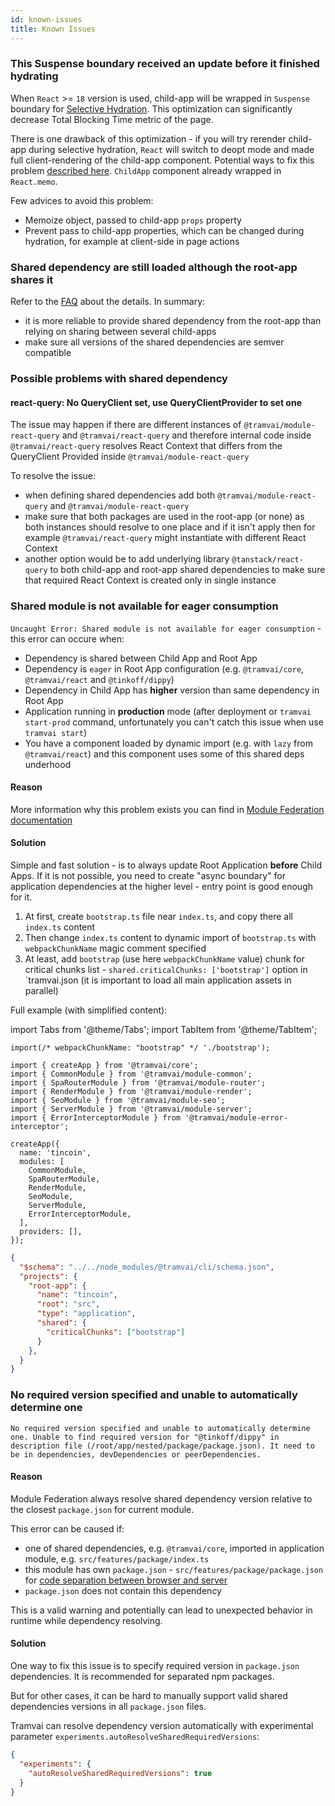 ```yaml
---
id: known-issues
title: Known Issues
---
```


### This Suspense boundary received an update before it finished hydrating

When `React` >= `18` version is used, child-app will be wrapped in `Suspense` boundary for [Selective Hydration](https://github.com/reactwg/react-18/discussions/130). This optimization can significantly decrease Total Blocking Time metric of the page.

There is one drawback of this optimization - if you will try rerender child-app during selective hydration, `React` will switch to deopt mode and made full client-rendering of the child-app component. Potential ways to fix this problem [described here](https://github.com/facebook/react/issues/24476#issuecomment-1127800350). `ChildApp` component already wrapped in `React.memo`.

Few advices to avoid this problem:

- Memoize object, passed to child-app `props` property
- Prevent pass to child-app properties, which can be changed during hydration, for example at client-side in page actions

### Shared dependency are still loaded although the root-app shares it

Refer to the [FAQ](#faq-about-shared-dependencies) about the details. In summary:

- it is more reliable to provide shared dependency from the root-app than relying on sharing between several child-apps
- make sure all versions of the shared dependencies are semver compatible

### Possible problems with shared dependency

#### react-query: No QueryClient set, use QueryClientProvider to set one

The issue may happen if there are different instances of `@tramvai/module-react-query` and `@tramvai/react-query` and therefore internal code inside `@tramvai/react-query` resolves React Context that differs from the QueryClient Provided inside `@tramvai/module-react-query`

To resolve the issue:

- when defining shared dependencies add both `@tramvai/module-react-query` and `@tramvai/module-react-query`
- make sure that both packages are used in the root-app (or none) as both instances should resolve to one place and if it isn't apply then for example `@tramvai/react-query` might instantiate with different React Context
- another option would be to add underlying library `@tanstack/react-query` to both child-app and root-app shared dependencies to make sure that required React Context is created only in single instance

### Shared module is not available for eager consumption

`Uncaught Error: Shared module is not available for eager consumption` - this error can occure when:
- Dependency is shared between Child App and Root App
- Dependency is `eager` in Root App configuration (e.g. `@tramvai/core`, `@tramvai/react` and `@tinkoff/dippy`)
- Dependency in Child App has **higher** version than same dependency in Root App
- Application running in **production** mode (after deployment or `tramvai start-prod` command, unfortunately you can't catch this issue when use `tramvai start`)
- You have a component loaded by dynamic import (e.g. with `lazy` from `@tramvai/react`) and this component uses some of this shared deps underhood

#### Reason

More information why this problem exists you can find in [Module Federation documentation](https://webpack.js.org/concepts/module-federation/#uncaught-error-shared-module-is-not-available-for-eager-consumption)

#### Solution

Simple and fast solution - is to always update Root Application **before** Child Apps. If it is not possible, you need to create "async boundary" for application dependencies at the higher level - entry point is good enough for it.

1. At first, create `bootstrap.ts` file near `index.ts`, and copy there all `index.ts` content
1. Then change `index.ts` content to dynamic import of `bootstrap.ts` with `webpackChunkName` magic comment specified
1. At least, add `bootstrap` (use here `webpackChunkName` value) chunk for critical chunks list - `shared.criticalChunks: ['bootstrap']` option in `tramvai.json (it is important to load all main application assets in parallel)

Full example (with simplified content):

import Tabs from '@theme/Tabs'; 
import TabItem from '@theme/TabItem';

<Tabs>
  <TabItem value="index" label="src/index.ts" default>

```tsx title="src/index.ts"
import(/* webpackChunkName: "bootstrap" */ './bootstrap');
```

  </TabItem>
  <TabItem value="bootstrap" label="src/bootstrap.ts" default>

```tsx title="src/bootstrap.ts"
import { createApp } from '@tramvai/core';
import { CommonModule } from '@tramvai/module-common';
import { SpaRouterModule } from '@tramvai/module-router';
import { RenderModule } from '@tramvai/module-render';
import { SeoModule } from '@tramvai/module-seo';
import { ServerModule } from '@tramvai/module-server';
import { ErrorInterceptorModule } from '@tramvai/module-error-interceptor';

createApp({
  name: 'tincoin',
  modules: [
    CommonModule,
    SpaRouterModule,
    RenderModule,
    SeoModule,
    ServerModule,
    ErrorInterceptorModule,
  ],
  providers: [],
});
```

  </TabItem>
  <TabItem value="tramvai" label="tramvai.json" default>

```json title="tramvai.json"
{
  "$schema": "../../node_modules/@tramvai/cli/schema.json",
  "projects": {
    "root-app": {
      "name": "tincoin",
      "root": "src",
      "type": "application",
      "shared": {
        "criticalChunks": ["bootstrap"]
      }
    },
  }
}
```

  </TabItem>
</Tabs>

### No required version specified and unable to automatically determine one

```
No required version specified and unable to automatically determine one. Unable to find required version for "@tinkoff/dippy" in description file (/root/app/nested/package/package.json). It need to be in dependencies, devDependencies or peerDependencies.
```

#### Reason

Module Federation always resolve shared dependency version relative to the closest `package.json` for current module.

This error can be caused if:
- one of shared dependencies, e.g. `@tramvai/core`, imported in application module, e.g. `src/features/package/index.ts`
- this module has own `package.json` - `src/features/package/package.json` for [code separation between browser and server](guides/universal.md#packagejson)
- `package.json` does not contain this dependency

This is a valid warning and potentially can lead to unexpected behavior in runtime while dependency resolving.

#### Solution

One way to fix this issue is to specify required version in `package.json` dependencies. It is recommended for separated npm packages.

But for other cases, it can be hard to manually support valid shared dependencies versions in all `package.json` files.

Tramvai can resolve dependency version automatically with experimental parameter `experiments.autoResolveSharedRequiredVersions`:

```json title="tramvai.json"
{
  "experiments": {
    "autoResolveSharedRequiredVersions": true
  }
}
```
